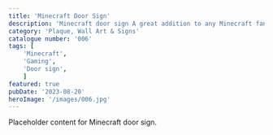 ```yaml
---
title: 'Minecraft Door Sign'
description: 'Minecraft door sign A great addition to any Minecraft fans gameroom office or bedroom'
category: 'Plaque, Wall Art & Signs'
catalogue number: '006'
tags: [
    'Minecraft', 
    'Gaming', 
    'Door sign',
    ]
featured: true
pubDate: '2023-08-20'
heroImage: '/images/006.jpg'
---
```


Placeholder content for Minecraft door sign.